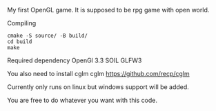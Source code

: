 My first OpenGL game.
It is supposed to be rpg game with open world.

Compiling
```
cmake -S source/ -B build/
cd build
make
```
Required dependency
OpenGl 3.3
SOIL
GLFW3

You also need to install cglm
cglm https://github.com/recp/cglm


Currently only runs on linux but windows support will be added.

You are free to do whatever you want with this code.
